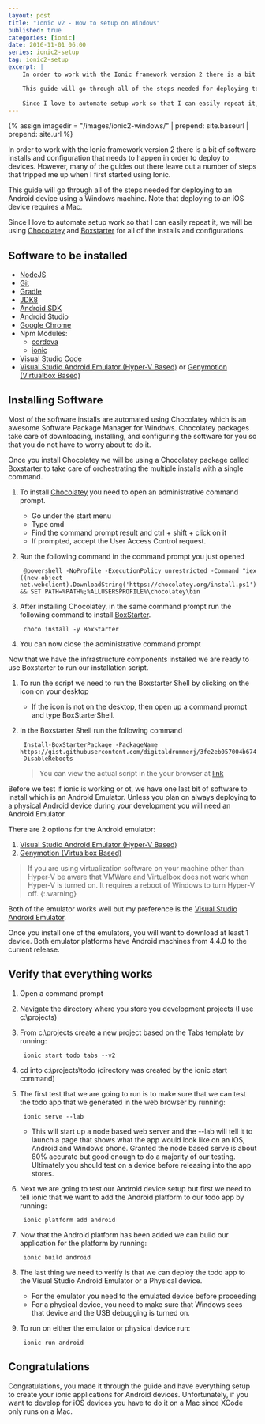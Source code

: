 ```yaml
---
layout: post
title: "Ionic v2 - How to setup on Windows"
published: true
categories: [ionic]
date: 2016-11-01 06:00
series: ionic2-setup
tag: ionic2-setup
excerpt: | 
    In order to work with the Ionic framework version 2 there is a bit of software installs and configuration that needs to happen in order to deploy to devices.  However, many of the guides out there leave out a number of steps that tripped me up when I first started using Ionic.  

    This guide will go through all of the steps needed for deploying to an Android device using a Windows machine.  Note that deploying to an iOS device requires a Mac.  
    
    Since I love to automate setup work so that I can easily repeat it, we will be using [Chocolatey](http://www.chocolatey.org) and [Boxstarter](http://www.boxstarter.org) for all of the installs and configurations. 
---
```


{% assign imagedir = "/images/ionic2-windows/" | prepend: site.baseurl | prepend: site.url %}

In order to work with the Ionic framework version 2 there is a bit of software installs and configuration that needs to happen in order to deploy to devices.  However, many of the guides out there leave out a number of steps that tripped me up when I first started using Ionic.  

This guide will go through all of the steps needed for deploying to an Android device using a Windows machine.  Note that deploying to an iOS device requires a Mac.  
    
Since I love to automate setup work so that I can easily repeat it, we will be using [Chocolatey](http://www.chocolatey.org) and [Boxstarter](http://www.boxstarter.org) for all of the installs and configurations. 
    
## Software to be installed

- [NodeJS](https://chocolatey.org/packages/nodejs)
- [Git](https://chocolatey.org/packages/git)
- [Gradle](http://chocolatey.org/packages/gradle)
- [JDK8](https://chocolatey.org/packages/jdk8)
- [Android SDK](https://chocolatey.org/packages/android-sdk)
- [Android Studio](https://chocolatey.org/packages/AndroidStudio)
- [Google Chrome](https://chocolatey.org/packages/GoogleChrome)
- Npm Modules: 
    * [cordova](https://www.npmjs.com/package/cordova)
    * [ionic](https://www.npmjs.com/package/ionic)
- [Visual Studio Code](https://code.visualstudio.com/)
- [Visual Studio Android Emulator (Hyper-V Based)](https://www.visualstudio.com/en-us/features/msft-android-emulator-vs.aspx) or [Genymotion (Virtualbox Based)](https://www.genymotion.com/fun-zone/)

## Installing Software

Most of the software installs are automated using Chocolatey which is an awesome Software Package Manager for Windows.  Chocolatey packages take care of downloading, installing, and configuring the software for you so that you do not have to worry about to do it.  

Once you install Chocolatey we will be using a Chocolatey package called Boxstarter to take care of orchestrating the multiple installs with a single command.  

1. To install [Chocolatey](http://www.chocolatey.org) you need to open an administrative command prompt.
    * Go under the start menu
    * Type cmd 
    * Find the command prompt result and ctrl + shift + click on it
    * If prompted, accept the User Access Control request.

1. Run the following command in the command prompt you just opened

        @powershell -NoProfile -ExecutionPolicy unrestricted -Command "iex ((new-object net.webclient).DownloadString('https://chocolatey.org/install.ps1'))" && SET PATH=%PATH%;%ALLUSERSPROFILE%\chocolatey\bin

1. After installing Chocolatey, in the same command prompt run the following command to install [BoxStarter](http://boxstarter.org).

        choco install -y BoxStarter

1. You can now close the administrative command prompt

Now that we have the infrastructure components installed we are ready to use Boxstarter to run our installation script.


1. To run the script we need to run the Boxstarter Shell by clicking on the icon on your desktop 
    * If the icon is not on the desktop, then open up a command prompt and type BoxStarterShell.

1. In the Boxstarter Shell run the following command
    
        Install-BoxStarterPackage -PackageName  https://gist.githubusercontent.com/digitaldrummerj/3fe2eb057004b6742b89/raw/021eb3bb7e48745c68507904cecde1625ed0eac1/ionic2  -DisableReboots

    > You can view the actual script in the your browser at [link](https://gist.githubusercontent.com/digitaldrummerj/3fe2eb057004b6742b89/raw/021eb3bb7e48745c68507904cecde1625ed0eac1/ionic2)
        
Before we test if ionic is working or ot, we have one last bit of software to install which is an Android Emulator.  Unless you plan on always deploying to a physical Android device during your development you will need an Android Emulator.  

There are 2 options for the Android emulator: 

1. [Visual Studio Android Emulator (Hyper-V Based)](https://www.visualstudio.com/vs/msft-android-emulator/)
1. [Genymotion (Virtualbox Based)](https://www.genymotion.com/fun-zone/)

> If you are using virtualization software on your machine other than Hyper-V be aware that VMWare and Virtualbox does not work when Hyper-V is turned on.  It requires a reboot of Windows to turn Hyper-V off.
{:.warning}

Both of the emulator works well but my preference is the [Visual Studio Android Emulator](https://www.visualstudio.com/vs/msft-android-emulator/).  

Once you install one of the emulators, you will want to download at least 1 device.  Both emulator platforms have Android machines from 4.4.0 to the current release.


## Verify that everything works

1. Open a command prompt
1. Navigate the directory where you store you development projects (I use c:\projects)
1. From c:\projects create a new project based on the Tabs template by running: 

        ionic start todo tabs --v2

1. cd into c:\projects\todo  (directory was created by the ionic start command)

1. The first test that we are going to run is to make sure that we can test the todo app that we generated in the web browser by running:

        ionic serve --lab

    * This will start up a node based web server and the --lab will tell it to launch a page that shows what the app would look like on an iOS, Android and Windows phone.  Granted the node based serve is about 80% accurate but good enough to do a majority of our testing.  Ultimately you should test on a device before releasing into the app stores.         

1. Next we are going to test our Android device setup but first we need to tell ionic that we want to add the Android platform to our todo app by running:

        ionic platform add android

1. Now that the Android platform has been added we can build our application for the platform by running:

        ionic build android

1. The last thing we need to verify is that we can deploy the todo app to the Visual Studio Android Emulator or a Physical device.  
    * For the emulator you need to the emulated device before proceeding
    * For a physical device, you need to make sure that Windows sees that device and the USB debugging is turned on.  

1. To run on either the emulator or physical device run: 

        ionic run android
  
## Congratulations

Congratulations, you made it through the guide and have everything setup to create your ionic applications for Android devices.  Unfortunately, if you want to develop for iOS devices you have to do it on a Mac since XCode only runs on a Mac.      
    